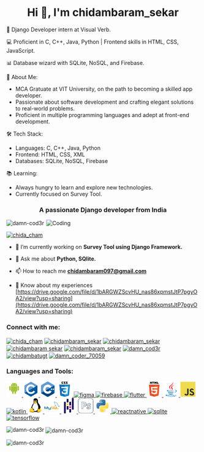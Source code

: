 
<h1 align="center">Hi 👋, I'm chidambaram_sekar</h1>
🚀 Django Developer intern at Visual Verb.

💻 Proficient in C, C++, Java, Python | Frontend skills in HTML, CSS, JavaScript. 

📊 Database wizard with SQLite, NoSQL, and Firebase.


🌟 About Me:
- MCA Gratuate at VIT University, on the path to becoming a skilled app developer.
- Passionate about software development and crafting elegant solutions to real-world problems.
- Proficient in multiple programming languages and adept at front-end development.

🛠️ Tech Stack:
- Languages: C, C++, Java, Python
- Frontend: HTML, CSS, XML
- Databases: SQLite, NoSQL, Firebase

📚 Learning:
- Always hungry to learn and explore new technologies.
- Currently focused on Survey Tool.
<h3 align="center">A passionate Django developer from India</h3>
<img align="right" alt="Coding" width="400" src="https://cdn.dribbble.com/users/1162077/screenshots/3848914/programmer.gif">
<p align="left"> <img src="https://komarev.com/ghpvc/?username=damn-cod3r&label=Profile%20views&color=0e75b6&style=flat" alt="damn-cod3r" /> </p>

<p align="left"> <a href="https://twitter.com/chida_cham" target="blank"><img src="https://img.shields.io/twitter/follow/chida_cham?logo=twitter&style=for-the-badge" alt="chida_cham" /></a> </p>

- 🔭 I’m currently working on **Survey Tool using Django Framework.**

- 💬 Ask me about **Python, SQlite.**

- 📫 How to reach me **chidambaram097@gmail.com**

- 📄 Know about my experiences [https://drive.google.com/file/d/1bARGWZScvHU_nas86xpmstJtP7pgyOA2/view?usp=sharing](https://drive.google.com/file/d/1bARGWZScvHU_nas86xpmstJtP7pgyOA2/view?usp=sharing)

<h3 align="left">Connect with me:</h3>
<p align="left">
<a href="https://twitter.com/chida_cham" target="blank"><img align="center" src="https://raw.githubusercontent.com/rahuldkjain/github-profile-readme-generator/master/src/images/icons/Social/twitter.svg" alt="chida_cham" height="30" width="40" /></a>
<a href="https://linkedin.com/in/chidambaram_sekar" target="blank"><img align="center" src="https://raw.githubusercontent.com/rahuldkjain/github-profile-readme-generator/master/src/images/icons/Social/linked-in-alt.svg" alt="chidambaram_sekar" height="30" width="40" /></a>
<a href="https://stackoverflow.com/users/chidambaram_sekar" target="blank"><img align="center" src="https://raw.githubusercontent.com/rahuldkjain/github-profile-readme-generator/master/src/images/icons/Social/stack-overflow.svg" alt="chidambaram_sekar" height="30" width="40" /></a>
<a href="https://kaggle.com/chidambaram sekar" target="blank"><img align="center" src="https://raw.githubusercontent.com/rahuldkjain/github-profile-readme-generator/master/src/images/icons/Social/kaggle.svg" alt="chidambaram sekar" height="30" width="40" /></a>
<a href="https://instagram.com/chidambaram_sekar" target="blank"><img align="center" src="https://raw.githubusercontent.com/rahuldkjain/github-profile-readme-generator/master/src/images/icons/Social/instagram.svg" alt="chidambaram_sekar" height="30" width="40" /></a>
<a href="https://www.leetcode.com/damn_cod3r" target="blank"><img align="center" src="https://raw.githubusercontent.com/rahuldkjain/github-profile-readme-generator/master/src/images/icons/Social/leet-code.svg" alt="damn_cod3r" height="30" width="40" /></a>
<a href="https://auth.geeksforgeeks.org/user/chidambatugt" target="blank"><img align="center" src="https://raw.githubusercontent.com/rahuldkjain/github-profile-readme-generator/master/src/images/icons/Social/geeks-for-geeks.svg" alt="chidambatugt" height="30" width="40" /></a>
<a href="https://discord.gg/damn_coder_70059" target="blank"><img align="center" src="https://raw.githubusercontent.com/rahuldkjain/github-profile-readme-generator/master/src/images/icons/Social/discord.svg" alt="damn_coder_70059" height="30" width="40" /></a>
</p>

<h3 align="left">Languages and Tools:</h3>
<p align="left"> <a href="https://developer.android.com" target="_blank" rel="noreferrer"> <img src="https://raw.githubusercontent.com/devicons/devicon/master/icons/android/android-original-wordmark.svg" alt="android" width="40" height="40"/> </a> <a href="https://www.cprogramming.com/" target="_blank" rel="noreferrer"> <img src="https://raw.githubusercontent.com/devicons/devicon/master/icons/c/c-original.svg" alt="c" width="40" height="40"/> </a> <a href="https://www.w3schools.com/cpp/" target="_blank" rel="noreferrer"> <img src="https://raw.githubusercontent.com/devicons/devicon/master/icons/cplusplus/cplusplus-original.svg" alt="cplusplus" width="40" height="40"/> </a> <a href="https://www.w3schools.com/css/" target="_blank" rel="noreferrer"> <img src="https://raw.githubusercontent.com/devicons/devicon/master/icons/css3/css3-original-wordmark.svg" alt="css3" width="40" height="40"/> </a> <a href="https://www.figma.com/" target="_blank" rel="noreferrer"> <img src="https://www.vectorlogo.zone/logos/figma/figma-icon.svg" alt="figma" width="40" height="40"/> </a> <a href="https://firebase.google.com/" target="_blank" rel="noreferrer"> <img src="https://www.vectorlogo.zone/logos/firebase/firebase-icon.svg" alt="firebase" width="40" height="40"/> </a> <a href="https://flutter.dev" target="_blank" rel="noreferrer"> <img src="https://www.vectorlogo.zone/logos/flutterio/flutterio-icon.svg" alt="flutter" width="40" height="40"/> </a> <a href="https://www.w3.org/html/" target="_blank" rel="noreferrer"> <img src="https://raw.githubusercontent.com/devicons/devicon/master/icons/html5/html5-original-wordmark.svg" alt="html5" width="40" height="40"/> </a> <a href="https://www.java.com" target="_blank" rel="noreferrer"> <img src="https://raw.githubusercontent.com/devicons/devicon/master/icons/java/java-original.svg" alt="java" width="40" height="40"/> </a> <a href="https://developer.mozilla.org/en-US/docs/Web/JavaScript" target="_blank" rel="noreferrer"> <img src="https://raw.githubusercontent.com/devicons/devicon/master/icons/javascript/javascript-original.svg" alt="javascript" width="40" height="40"/> </a> <a href="https://kotlinlang.org" target="_blank" rel="noreferrer"> <img src="https://www.vectorlogo.zone/logos/kotlinlang/kotlinlang-icon.svg" alt="kotlin" width="40" height="40"/> </a> <a href="https://www.linux.org/" target="_blank" rel="noreferrer"> <img src="https://raw.githubusercontent.com/devicons/devicon/master/icons/linux/linux-original.svg" alt="linux" width="40" height="40"/> </a> <a href="https://www.mysql.com/" target="_blank" rel="noreferrer"> <img src="https://raw.githubusercontent.com/devicons/devicon/master/icons/mysql/mysql-original-wordmark.svg" alt="mysql" width="40" height="40"/> </a> <a href="https://pandas.pydata.org/" target="_blank" rel="noreferrer"> <img src="https://raw.githubusercontent.com/devicons/devicon/2ae2a900d2f041da66e950e4d48052658d850630/icons/pandas/pandas-original.svg" alt="pandas" width="40" height="40"/> </a> <a href="https://www.photoshop.com/en" target="_blank" rel="noreferrer"> <img src="https://raw.githubusercontent.com/devicons/devicon/master/icons/photoshop/photoshop-line.svg" alt="photoshop" width="40" height="40"/> </a> <a href="https://www.python.org" target="_blank" rel="noreferrer"> <img src="https://raw.githubusercontent.com/devicons/devicon/master/icons/python/python-original.svg" alt="python" width="40" height="40"/> </a> <a href="https://reactnative.dev/" target="_blank" rel="noreferrer"> <img src="https://reactnative.dev/img/header_logo.svg" alt="reactnative" width="40" height="40"/> </a> <a href="https://www.sqlite.org/" target="_blank" rel="noreferrer"> <img src="https://www.vectorlogo.zone/logos/sqlite/sqlite-icon.svg" alt="sqlite" width="40" height="40"/> </a> <a href="https://www.tensorflow.org" target="_blank" rel="noreferrer"> <img src="https://www.vectorlogo.zone/logos/tensorflow/tensorflow-icon.svg" alt="tensorflow" width="40" height="40"/> </a> </p>

<p><img align="left" src="https://github-readme-stats.vercel.app/api/top-langs?username=damn-cod3r&show_icons=true&locale=en&layout=compact" alt="damn-cod3r" /></p>

<p>&nbsp;<img align="center" src="https://github-readme-stats.vercel.app/api?username=damn-cod3r&show_icons=true&locale=en" alt="damn-cod3r" /></p>

<p><img align="center" src="https://github-readme-streak-stats.herokuapp.com/?user=damn-cod3r&" alt="damn-cod3r" /></p>
